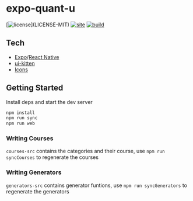 # expo-quant-u

[![license](https://img.shields.io/badge/license-MIT%2FApache--2.0-blue")](LICENSE-MIT)
[![site](https://img.shields.io/badge/www-quantu-blue.svg)](https://quantu-app.github.io/expo-quant-u/)
[![build](https://github.com/quantu-app/expo-quant-u/workflows/Test/badge.svg)](https://github.com/quantu-app/expo-quant-u/actions?query=workflow%3ATest)

## Tech

- [Expo](https://docs.expo.io/)/[React Native](https://reactnative.dev/docs/getting-started)
- [ui-kitten](https://akveo.github.io/react-native-ui-kitten/docs/)
- [Icons](https://akveo.github.io/eva-icons/#/)

## Getting Started

Install deps and start the dev server

```bash
npm install
npm run sync
npm run web
```

### Writing Courses

`courses-src` contains the categories and their course, use `npm run syncCourses` to regenerate the courses

### Writing Generators

`generators-src` contains generator funtions, use `npm run syncGenerators` to regenerate the generators
